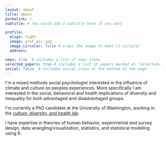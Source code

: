 ```yaml
---
layout: about
title: about
permalink: /
subtitle: # You could add a subtitle here if you want 

profile:
  align: right
  image: prof_pic.jpg
  image_circular: false # crops the image to make it circular
  address:

news: true  # includes a list of news items
selected_papers: true # includes a list of papers marked as "selected={true}"
social: false  # includes social icons at the bottom of the page
---
```


I'm a mixed methods social psychologist interested in the influence of climate and culture on peoples experiences. More specifically I am interested in the social, behavioral and health implications of diversity and inequality for both advantaged and disadvantaged groups.

I'm currently a PhD candidate at the University of Washington, working in the [culture, diversity, and health lab](https://depts.washington.edu/cdhlab/).

I have expertise in theories of human behavior, experimental and survey design, data wrangling/visualization, statistics, and statistical modeling using R.

